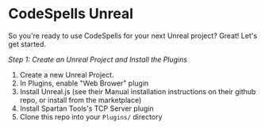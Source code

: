 # CodeSpells Unreal

So you're ready to use CodeSpells for your next Unreal project?  Great!  Let's get started.

*Step 1: Create an Unreal Project and Install the Plugins* 

1) Create a new Unreal Project.
2) In Plugins, enable "Web Brower" plugin
3) Install Unreal.js (see their Manual installation instructions on their github repo, or install from the marketplace)
4) Install Spartan Tools's TCP Server plugin
5) Clone this repo into your `Plugins/` directory
